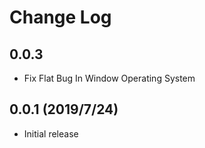 # Change Log

## 0.0.3
- Fix Flat Bug In Window Operating System

## 0.0.1 (2019/7/24)
- Initial release
